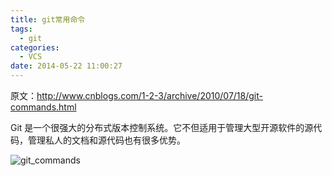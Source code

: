 ```yaml
---
title: git常用命令
tags:
  - git
categories:
  - VCS
date: 2014-05-22 11:00:27
---
```


原文：<http://www.cnblogs.com/1-2-3/archive/2010/07/18/git-commands.html>

Git 是一个很强大的分布式版本控制系统。它不但适用于管理大型开源软件的源代码，管理私人的文档和源代码也有很多优势。

![git_commands](/uploads/images/git_commands.png)
